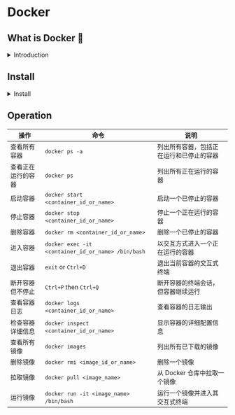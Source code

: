 # Docker

## What is Docker 🐋

<details><summary>Introduction</summary>

### Advantage 优点

    Docker 性能高于虚拟机，因为虚拟机会虚拟例如声卡、显示器等硬件，但是 Docker 只虚拟了 Linux 内核和文件系统

### Prerequsite 前置条件

    To install Docker Engine, you need the 64-bit version of one of these Ubuntu versions:

    - Ubuntu Noble 24.04 (LTS)
    - Ubuntu Jammy 22.04 (LTS)
    - Ubuntu Focal 20.04 (LTS)

### Tutorial 教程

- [Bilibili 解决Docker ROS找不到USB设备与局域网问题](https://www.bilibili.com/video/BV1Eu4y1D76k/?vd_source=4c878cdda4a827e2590557bcbb57b3e5)  
- [Docker Ubuntu 官方网站](https://docs.docker.com/engine/install/ubuntu/)

### VScode 插件

![Docker plug](..\Picture/Docker/Docker_VSCode.png)

</details>


## Install

<details><summary>Install</summary>

### 1.Set up Docker's `apt` repository

#### 1.1 Add Docker's official GPG key:

`sudo apt-get update`  
`sudo apt-get install ca-certificates curl`  
`sudo install -m 0755 -d /etc/apt/keyrings`  
`sudo curl -fsSL https://download.docker.com/linux/ubuntu/gpg -o /etc/apt/keyrings/docker.asc`  
`sudo chmod a+r /etc/apt/keyrings/docker.asc`    

#### 1.2 Add the repository to Apt sources:

echo \
  "deb [arch=$(dpkg --print-architecture) signed-by=/etc/apt/keyrings/docker.asc] https://download.docker.com/linux/ubuntu \
  $(. /etc/os-release && echo "$VERSION_CODENAME") stable" | \
  sudo tee /etc/apt/sources.list.d/docker.list > /dev/null  
`sudo apt-get update`  

### 2.Install the Docker packages

`sudo apt-get install docker-ce docker-ce-cli containerd.io docker-buildx-plugin docker-compose-plugin`

### 3.Verify that the Docker installation is sccuessful

`sudo docker run hello-world`

![Docker Hello World](..\Picture/Docker/Docker_helloworld.png)

</details>


## Operation

| 操作            | 命令                                                            | 说明                                            |
| --------------- | --------------------------------------------------------------- | ----------------------------------------------- |
| 查看所有容器    | `docker ps -a`                                                  | 列出所有容器，包括正在运行和已停止的容器        |
| 查看正在运行的容器 | `docker ps`                                                      | 列出所有正在运行的容器                          |
| 启动容器        | `docker start <container_id_or_name>`                           | 启动一个已停止的容器                            |
| 停止容器        | `docker stop <container_id_or_name>`                            | 停止一个正在运行的容器                          |
| 删除容器        | `docker rm <container_id_or_name>`                              | 删除一个已停止的容器                            |
| 进入容器        | `docker exec -it <container_id_or_name> /bin/bash`              | 以交互方式进入一个正在运行的容器                |
| 退出容器        | `exit` or `Ctrl+D`                                              | 退出当前容器的交互式终端                        |
| 断开容器但不停止 | `Ctrl+P` then `Ctrl+Q`                                          | 断开容器的终端会话，但容器继续运行              |
| 查看容器日志    | `docker logs <container_id_or_name>`                            | 查看容器的日志输出                              |
| 检查容器详细信息| `docker inspect <container_id_or_name>`                         | 显示容器的详细配置信息                          |
| 查看所有镜像    | `docker images`                                                 | 列出所有已下载的镜像                            |
| 删除镜像        | `docker rmi <image_id_or_name>`                                 | 删除一个镜像                                    |
| 拉取镜像        | `docker pull <image_name>`                                      | 从 Docker 仓库中拉取一个镜像                    |
| 运行镜像        | `docker run -it <image_name> /bin/bash`                         | 运行一个镜像并进入其交互式终端                  |
